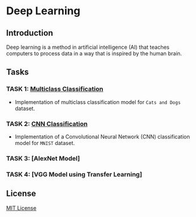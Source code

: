 # Deep Learning

## Introduction 

Deep learning is a method in artificial intelligence (AI) that teaches computers to process data in a way that is inspired by the human brain. 

## Tasks

### TASK 1: [Multiclass Classification](Multiclass_classification.ipynb)

- Implementation of multiclass classification model for `Cats and Dogs` dataset.

### TASK 2: [CNN Classification](CNN_classification.ipynb)

- Implementation of a Convolutional Neural Network (CNN) classification model for `MNIST` dataset.

### TASK 3: [AlexNet Model]

### TASK 4: [VGG Model using Transfer Learning]

## License

[MIT License](LICENSE)
